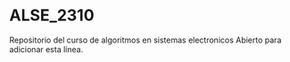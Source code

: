 # ALSE_2310
Repositorio del curso de algoritmos en sistemas electronicos
Abierto para adicionar esta línea.
